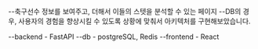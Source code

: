 --축구선수 정보를 보여주고, 더해서 이들의 스텟을 분석할 수 있는 페이지
--DB의 경우, 사용자의 경험을 향상시킬 수 있도록 상황에 맞춰서 아키텍처를 구현해보았습니다.

--backend - FastAPI
--db - postgreSQL, Redis
--frontend - React
